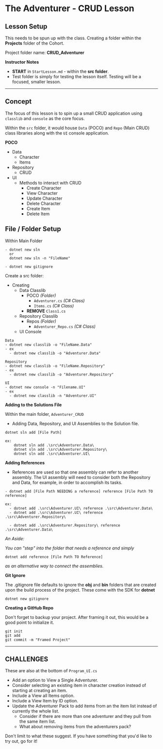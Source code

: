# The Adventurer - CRUD Lesson

## Lesson Setup

This needs to be spun up with the class. Creating a folder within the **Projects** folder of the Cohort. 

Project folder name: **CRUD_Adventurer**

**Instructor Notes**
- **START** in ```StartLesson.md``` - within the **src folder**.
- Test folder is simply for testing the lesson itself. Testing will be a focused, smaller lesson.

---

## Concept
The focus of this lesson is to spin up a small CRUD application using ```classlib``` and ```console``` as the core focus.

Within the ```src``` folder, it would house ```Data``` (POCO) and ```Repo``` (Main CRUD) class libraries along with the ```UI``` console application.

**POCO**
- Data
  - Character
  - Items
- Repository
  - CRUD
- UI
  - Methods to interact with CRUD
    - Create Character
    - View Character
    - Update Character
    - Delete Character
    - Create Item
    - Delete Item

## File / Folder Setup
Within Main Folder
```
- dotnet new sln
  or
  dotnet new sln -n "FileName"

- dotnet new gitignore
```
Create a src folder:
- Creating
  - Data Classlib
    - POCO *(Folder)*
      - ```Adventurer.cs``` *(C# Class)*
      - ```Items.cs``` *(C# Class)*
    - **REMOVE** ```Class1.cs```
  - Repository Classlib
    - Repos *(Folder)*
      - ```Adventurer_Repo.cs``` *(C# Class)*
  - UI Console
```
Data
- dotnet new classlib -o "FileName.Data"
- ex
  - dotnet new classlib -o "Adventurer.Data"

Repository
- dotnet new classlib -o "FileName.Repository"
- ex
  - dotnet new classlib -o "Adventurer.Repository"

UI
- dotnet new console -n "Filename.UI"
- ex
  - dotnet new classlib -n "Adventurer.UI"
```
**Adding to the Solutions File**

Within the main folder, ```Adventurer_CRUD```
- Adding Data, Repository, and UI Assemblies to the Solution file.
```
dotnet sln add [File Path]

ex:
    dotnet sln add .\src\Adventurer.Data\
    dotnet sln add .\src\Adventurer.Repository\
    dotnet sln add .\src\Adventurer.UI\
```
**Adding References**
  - References are used so that one assembly can refer to another assembly. The UI assembly will need to consider both the Repository and Data, for example, in order to accomplish its tasks.
```
- dotnet add [File Path NEEDING a reference] reference [File Path TO reference]

ex:
  - dotnet add .\src\Adventurer.UI\ reference .\src\Adventurer.Data\
  - dotnet add .\src\Adventurer.UI\ reference .\src\Adventurer.Repository\

  - dotnet add .\src\Adventurer.Repository\ reference .\src\Adventurer.Data\
```
*An Aside:*

*You can "step" into the folder that needs a reference and simply* 
 ```
dotnet add reference [File Path TO Reference]
``` 
*as an alternative way to connect the assemblies.*

**Git Ignore**

The .gitignore file defaults to ignore the **obj** and **bin** folders that are created upon the build process of the project. These come with the SDK for **dotnet**
```
dotnet new gitignore
```

**Creating a GitHub Repo**

Don't forget to backup your project. After framing it out, this would be a good point to initialize it.
```
git init
git add
git commit -m "Framed Project"
```

---
## CHALLENGES

These are also at the bottom of ```Program_UI.cs```

- Add an option to View a Single Adventurer.
- Consider selecting an existing item in character creation instead of starting at creating an item.
- Include a View all Items option.
- Include a View Item by ID option.
- Update the Adventurer Pack to add items from an the item list instead of currently the whole list.
    - Consider if there are more than one adventurer and they pull from the same item list.
    - What about removing items from the adventurers pack?

Don't limit to what these suggest. If you have something that you'd like to try out, go for it!
